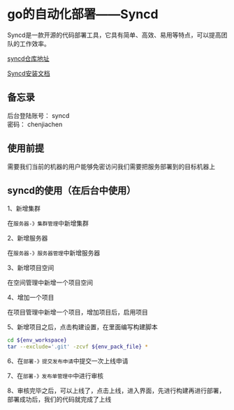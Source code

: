 # go的自动化部署——Syncd
Syncd是一款开源的代码部署工具，它具有简单、高效、易用等特点，可以提高团队的工作效率。

[syncd仓库地址](https://github.com/dreamans/syncd)  

[Syncd安装文档](https://syncd.cc/docs/#/install)

## 备忘录
后台登陆账号： syncd  
密码： chenjiachen

## 使用前提
需要我们当前的机器的用户能够免密访问我们需要把服务部署到的目标机器上

## syncd的使用（在后台中使用）
1、新增集群

在`服务器-》集群管理`中新增集群

2、新增服务器

在`服务器-》服务器管理`中新增服务器


3、新增项目空间

在空间管理中新增一个项目空间

4、增加一个项目

在项目管理中新增一个项目，增加项目后，启用项目

5、新增项目之后，点击构建设置，在里面编写构建脚本
```bash
cd ${env_workspace}
tar --exclude='.git' -zcvf ${env_pack_file} *
```

6、在`部署-》提交发布申请`中提交一次上线申请

7、在`部署-》发布单管理中`中进行审核

8、审核完毕之后，可以上线了，点击上线，进入界面，先进行构建再进行部署，部署成功后，我们的代码就完成了上线